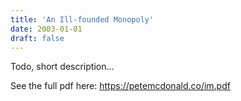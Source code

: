 ```yaml
---
title: 'An Ill-founded Monopoly'
date: 2003-01-01
draft: false
---
```


Todo, short description...

See the full pdf here: https://petemcdonald.co/im.pdf
